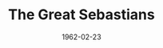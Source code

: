 ---
title: The Great Sebastians
date: 1962-02-23
closing_date: 1962-03-03
layout: productions
featured_image: 
image_caption:
image_credit:
playbill:
category:
Theatre: Theatre Jacksonville
Venue: Little Theatre
cast:
  Essie Sebastian: Sabina Meyer
  Rudi Sebastian: Ron Dobrin
  Manuya: Trudy Johnson
  Josef: Lynn Perry
  Sergeant Javorsky: Elmo Lehman
  General Otokar Zandek: Marshall Grauer
  Vlasta Habova: Polly Clendening
  Colonel Bradacova: Lois Taylor
  Sophie Cerny: Claire Zundell
  Karel Cerny: Emanuel Ehrlich
  Novotny: Norman Freedman
  Pavlat: Sam Harrison
  Dr. Balzar: Jack Brawley
  Marie Balzar: Laurene Prescott
  Bacilek: Bob Middleton
  Corporal: Bruce Henn
  First Soldier: Bill Garry 
  Second Soldier: James Hicken
crew:
  Director: George Ballis
  Set Designer: Ben Jones
  Technical Director: Pete House
  Costume Designer: Frank Ridge
  Lighting Designer: Chase Ambler
  Special Art Work: Robert Krell
  Stage Manager: Ira Fink
  Lighting: Peggy Miller
  Sound: Roger Smith
  Costumes: 
    - Frank Ridge
    - Ruth Perry
  Properties: 
    - James Hicken
    - Jean Charles
    - Eshter Barnes
    - Ann Brown
    - Helen Cocharn
    - Gladys Dale
    - Beverly Fink
    - Hester Jeffrey
    - Peggy Miller
    - Lois Taylor
  Make-Up: 
    - Thelma Mayheron
    - Penny Hecht
    - Anna Chiasson
    - Lana Abdo
    - Peggy Gift
  Construction and Painting: 
    - Thelma Mayeron
    - Peggy Miller
    - Wenonah Wells
    - Bunni Thornhill
    - Gladys Dale
    - Pete House
    - Joanne House
    - Robert Krell
external_links:
---